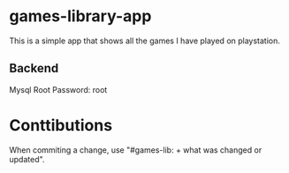 # games-library-app

This is a simple app that shows all the games I have played on playstation.

## Backend

Mysql Root Password: root

# Conttibutions

When commiting a change, use "#games-lib: + what was changed or updated".
